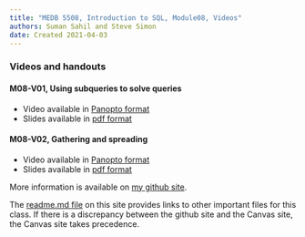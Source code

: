 ```yaml
---
title: "MEDB 5508, Introduction to SQL, Module08, Videos"
authors: Suman Sahil and Steve Simon
date: Created 2021-04-03
---
```


### Videos and handouts

#### M08-V01, Using subqueries to solve queries

+ Video available in [Panopto format][m08v01]
+ Slides available in [pdf format][git1]

#### M08-V02, Gathering and spreading

+ Video available in [Panopto format][m08v02]
+ Slides available in [pdf format][git2]

<!---my git--->
More information is available on [my github site][thisf].

The [readme.md file][mygit] on this site provides links to other important files for this class. If there is a discrepancy between the github site and the Canvas site, the Canvas site takes precedence.

[thisf]: https://github.com/pmean/introduction-to-sql/blob/master/modules/5508-08-videos.md
[mygit]: https://github.com/pmean/introduction-to-sql/blob/master/README.md
<!---my git--->


[git1]: https://github.com/pmean/introduction-to-sql/blob/master/results/m08-v01-using-subqueries.pdf
[git2]: https://github.com/pmean/introduction-to-sql/blob/master/results/m08-v02-gathering-and-spreading.pdf

[m08v01]: https://umsystem.hosted.panopto.com/Panopto/Pages/Viewer.aspx?id=9e7d1727-b75f-4f9a-bbd6-ab1700a3760c
[m08v02]: https://umsystem.hosted.panopto.com/Panopto/Pages/Viewer.aspx?id=711e8644-20d9-4112-902e-ab18012a2f55
